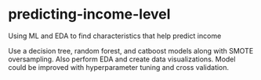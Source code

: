 # predicting-income-level
Using ML and EDA to find characteristics that help predict income

Use a decision tree, random forest, and catboost models along with SMOTE oversampling. Also perform EDA and create data visualizations. Model could be improved with hyperparameter tuning and cross validation.
